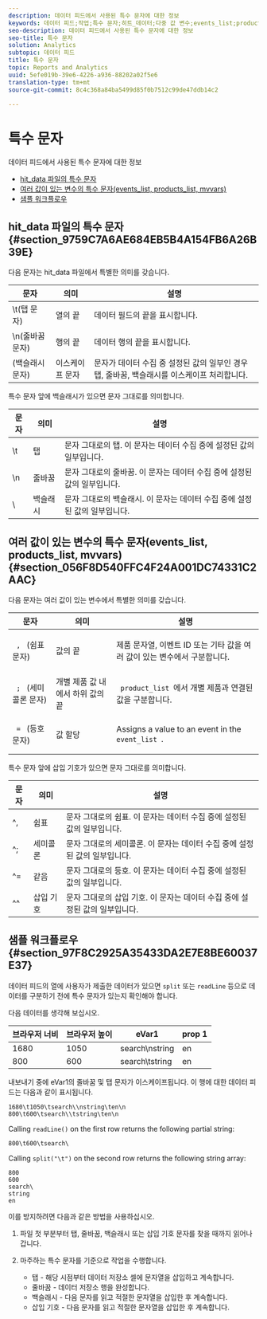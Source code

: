```yaml
---
description: 데이터 피드에서 사용된 특수 문자에 대한 정보
keywords: 데이터 피드;작업;특수 문자;히트_데이터;다중 값 변수;events_list;products_list;mvvars
seo-description: 데이터 피드에서 사용된 특수 문자에 대한 정보
seo-title: 특수 문자
solution: Analytics
subtopic: 데이터 피드
title: 특수 문자
topic: Reports and Analytics
uuid: 5efe019b-39e6-4226-a936-88202a02f5e6
translation-type: tm+mt
source-git-commit: 8c4c368a84ba5499d85f0b7512c99de47ddb14c2

---
```



# 특수 문자

데이터 피드에서 사용된 특수 문자에 대한 정보

* [hit_data 파일의 특수 문자](/help/export/analytics-data-feed/c-df-contents/datafeeds-spec-chars.md#section_9759C7A6AE684EB5B4A154FB6A26B39E)
* [여러 값이 있는 변수의 특수 문자(events_list, products_list, mvvars)](/help/export/analytics-data-feed/c-df-contents/datafeeds-spec-chars.md#section_056F8D540FFC4F24A001DC74331C2AAC)
* [샘플 워크플로우](/help/export/analytics-data-feed/c-df-contents/datafeeds-spec-chars.md#section_97F8C2925A35433DA2E7E8BE60037E37)

## hit_data 파일의 특수 문자 {#section_9759C7A6AE684EB5B4A154FB6A26B39E}

다음 문자는 hit_data 파일에서 특별한 의미를 갖습니다.

| 문자 | 의미 | 설명 |
|--- |--- |--- |
| \t(탭 문자) | 열의 끝 | 데이터 필드의 끝을 표시합니다. |
| \n(줄바꿈 문자) | 행의 끝 | 데이터 행의 끝을 표시합니다. |
| \(백슬래시 문자) | 이스케이프 문자 | 문자가 데이터 수집 중 설정된 값의 일부인 경우 탭, 줄바꿈, 백슬래시를 이스케이프 처리합니다. |

특수 문자 앞에 백슬래시가 있으면 문자 그대로를 의미합니다.

| 문자 | 의미 | 설명 |
|--- |--- |--- |
| \\t | 탭 | 문자 그대로의 탭. 이 문자는 데이터 수집 중에 설정된 값의 일부입니다. |
| \\n | 줄바꿈 | 문자 그대로의 줄바꿈. 이 문자는 데이터 수집 중에 설정된 값의 일부입니다. |
| \\ | 백슬래시 | 문자 그대로의 백슬래시. 이 문자는 데이터 수집 중에 설정된 값의 일부입니다. |

## 여러 값이 있는 변수의 특수 문자(events_list, products_list, mvvars) {#section_056F8D540FFC4F24A001DC74331C2AAC}

다음 문자는 여러 값이 있는 변수에서 특별한 의미를 갖습니다.

<table id="table_FDA13DE05A784ED4972C2955BD2642C7"> 
 <thead> 
  <tr> 
   <th colname="col1" class="entry"> 문자 </th> 
   <th colname="col02" class="entry"> 의미 </th> 
   <th colname="col2" class="entry"> 설명 </th> 
  </tr> 
 </thead>
 <tbody> 
  <tr> 
   <td colname="col1"> <code> , </code> (쉼표 문자) </td> 
   <td colname="col02"> 값의 끝 </td> 
   <td colname="col2"> <p>제품 문자열, 이벤트 ID 또는 기타 값을 여러 값이 있는 변수에서 구분합니다. </p> </td> 
  </tr> 
  <tr> 
   <td colname="col1"> <code> ; </code> (세미콜론 문자) </td> 
   <td colname="col02"> 개별 제품 값 내에서 하위 값의 끝 </td> 
   <td colname="col2"> <p><code> product_list </code>에서 개별 제품과 연결된 값을 구분합니다. </p> </td> 
  </tr> 
  <tr> 
   <td colname="col1"> <code> = </code> (등호 문자) </td> 
   <td colname="col02"> 값 할당 </td> 
   <td colname="col2"> <p>Assigns a value to an event in the <code> event_list </code>. </p> </td> 
  </tr> 
 </tbody> 
</table>

특수 문자 앞에 삽입 기호가 있으면 문자 그대로를 의미합니다.

| 문자 | 의미 | 설명 |
|--- |--- |--- |
| ^, | 쉼표 | 문자 그대로의 쉼표. 이 문자는 데이터 수집 중에 설정된 값의 일부입니다. |
| ^; | 세미콜론 | 문자 그대로의 세미콜론. 이 문자는 데이터 수집 중에 설정된 값의 일부입니다. |
| ^= | 같음 | 문자 그대로의 등호. 이 문자는 데이터 수집 중에 설정된 값의 일부입니다. |
| ^^ | 삽입 기호 | 문자 그대로의 삽입 기호. 이 문자는 데이터 수집 중에 설정된 값의 일부입니다. |

## 샘플 워크플로우 {#section_97F8C2925A35433DA2E7E8BE60037E37}

데이터 피드의 열에 사용자가 제출한 데이터가 있으면 `split` 또는 `readLine` 등으로 데이터를 구분하기 전에 특수 문자가 있는지 확인해야 합니다.

다음 데이터를 생각해 보십시오.

| 브라우저 너비 | 브라우저 높이 | eVar1 | prop 1 |
|---|---|---|---|
| 1680 | 1050 | search\nstring | en |
| 800 | 600 | search\tstring | en |

내보내기 중에 eVar1의 줄바꿈 및 탭 문자가 이스케이프됩니다. 이 행에 대한 데이터 피드는 다음과 같이 표시됩니다.

```
1680\t1050\tsearch\\nstring\ten\n 
800\t600\tsearch\\tstring\ten\n
```

Calling `readLine()` on the first row returns the following partial string:

```
800\t600\tsearch\
```

Calling `split("\t")` on the second row returns the following string array:

```
800 
600 
search\ 
string 
en
```

이를 방지하려면 다음과 같은 방법을 사용하십시오.

1. 파일 첫 부분부터 탭, 줄바꿈, 백슬래시 또는 삽입 기호 문자를 찾을 때까지 읽어나갑니다.
1. 마주하는 특수 문자를 기준으로 작업을 수행합니다.

   * 탭 - 해당 시점부터 데이터 저장소 셀에 문자열을 삽입하고 계속합니다.
   * 줄바꿈 - 데이터 저장소 행을 완성합니다.
   * 백슬래시 - 다음 문자를 읽고 적절한 문자열을 삽입한 후 계속합니다.
   * 삽입 기호 - 다음 문자를 읽고 적절한 문자열을 삽입한 후 계속합니다.

